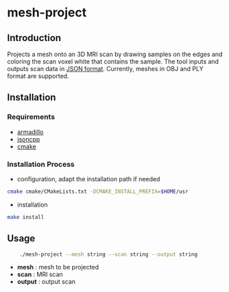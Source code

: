 # mesh-project

## Introduction

Projects a mesh onto an 3D MRI scan by drawing samples on the edges and coloring the scan voxel white that contains the sample.
The tool inputs and outputs scan data in [JSON format][1].
Currently, meshes in OBJ and PLY format are supported.

## Installation

### Requirements

- [armadillo](http://arma.sourceforge.net)
- [jsoncpp](https://github.com/open-source-parsers/jsoncpp)
- [cmake](https://cmake.org)

### Installation Process

- configuration, adapt the installation path if needed
```sh
cmake cmake/CMakeLists.txt -DCMAKE_INSTALL_PREFIX=$HOME/usr
```
- installation
```sh
make install
```
## Usage

```sh
    ./mesh-project --mesh string --scan string --output string
```

- **mesh** : mesh to be projected
- **scan** : MRI scan
- **output** : output scan

[1]: ../dataFormats/scan.md
